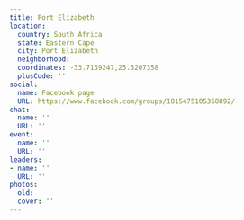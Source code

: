 ```yaml
---
title: Port Elizabeth
location:
  country: South Africa
  state: Eastern Cape
  city: Port Elizabeth
  neighborhood: 
  coordinates: -33.7139247,25.5207358
  plusCode: ''
social:
  name: Facebook page
  URL: https://www.facebook.com/groups/1815475105368892/
chat:
  name: ''
  URL: ''
event:
  name: ''
  URL: ''
leaders:
- name: ''
  URL: ''
photos:
  old: 
  cover: ''
---
```

